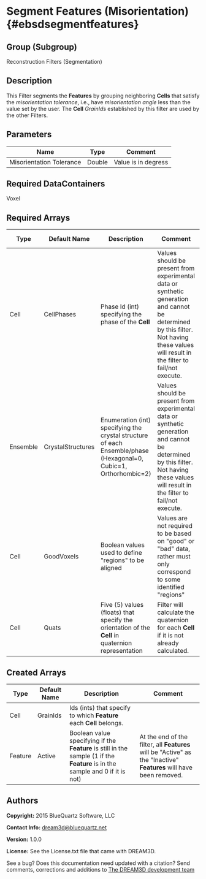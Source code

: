 Segment Features (Misorientation) {#ebsdsegmentfeatures}
======

## Group (Subgroup) ##
Reconstruction Filters (Segmentation)

## Description ##
This Filter segments the **Features** by grouping neighboring **Cells** that satisfy the _misorientation tolerance_, i.e., have _misorientation angle_ less than the value set by the user. The __Cell__  _GrainIds_ established by this filter are used by the other Filters.


## Parameters ##

| Name | Type | Comment |
|------|------|------|
| Misorientation Tolerance | Double | Value is in degress |

## Required DataContainers ##
Voxel

## Required Arrays ##

| Type | Default Name | Description | Comment | Filters Known to Create Data |
|------|--------------|-------------|---------|-----|
| Cell | CellPhases | Phase Id (int) specifying the phase of the **Cell** | Values should be present from experimental data or synthetic generation and cannot be determined by this filter. Not having these values will result in the filter to fail/not execute. | Read H5Ebsd File (IO), Pack Primary Phases (SyntheticBuilding), Insert Precipitate Phases (SyntheticBuilding), Establish Matrix Phase (SyntheticBuilding) |
| Ensemble | CrystalStructures | Enumeration (int) specifying the crystal structure of each Ensemble/phase (Hexagonal=0, Cubic=1, Orthorhombic=2) | Values should be present from experimental data or synthetic generation and cannot be determined by this filter. Not having these values will result in the filter to fail/not execute. | Read H5Ebsd File (IO), Read Ensemble Info File (IO), Initialize Synthetic Volume (SyntheticBuilding) |
| Cell | GoodVoxels | Boolean values used to define "regions" to be aligned | Values are not required to be based on "good" or "bad" data, rather must only correspond to some identified "regions"  | Single Threshold (Cell Data) (Processing), Multi Threshold (Cell Data) (Processing) |
| Cell | Quats | Five (5) values (floats) that specify the orientation of the **Cell** in quaternion representation | Filter will calculate the quaternion for each **Cell** if it is not already calculated. | Find Cell Quaternions (Generic) |

## Created Arrays ##

| Type | Default Name | Description | Comment |
|------|--------------|-------------|---------|
| Cell | GrainIds | Ids (ints) that specify to which **Feature** each **Cell** belongs. |  |
| Feature | Active | Boolean value specifying if the **Feature** is still in the sample (1 if the **Feature** is in the sample and 0 if it is not) | At the end of the filter, all **Features** will be "Active" as the "Inactive" **Features** will have been removed.  |


## Authors ##

**Copyright:** 2015 BlueQuartz Software, LLC

**Contact Info:** dream3d@bluequartz.net

**Version:** 1.0.0

**License:**  See the License.txt file that came with DREAM3D.




See a bug? Does this documentation need updated with a citation? Send comments, corrections and additions to [The DREAM3D development team](mailto:dream3d@bluequartz.net?subject=Documentation%20Correction)

